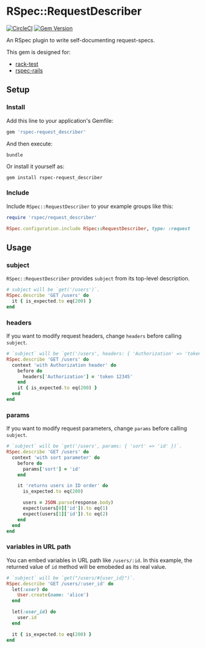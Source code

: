 # RSpec::RequestDescriber

[![CircleCI](https://circleci.com/gh/r7kamura/rspec-request_describer.svg?style=svg)](https://circleci.com/gh/r7kamura/rspec-request_describer)
[![Gem Version](https://badge.fury.io/rb/rspec-request_describer.svg)](https://rubygems.org/gems/rspec-request_describer)

An RSpec plugin to write self-documenting request-specs.

This gem is designed for:

- [rack-test](https://github.com/rack-test/rack-test)
- [rspec-rails](https://github.com/rspec/rspec-rails)

## Setup

### Install

Add this line to your application's Gemfile:

```ruby
gem 'rspec-request_describer'
```

And then execute:

```
bundle
```

Or install it yourself as:

```
gem install rspec-request_describer
```

### Include

Include `RSpec::RequestDescriber` to your example groups like this:

```ruby
require 'rspec/request_describer'

RSpec.configuration.include RSpec::RequestDescriber, type: :request
```

## Usage

### subject

`RSpec::RequestDescriber` provides `subject` from its top-level description.

```ruby
# subject will be `get('/users')`.
RSpec.describe 'GET /users' do
  it { is_expected.to eq(200) }
end
```

### headers

If you want to modify request headers, change `headers` before calling `subject`.

```ruby
# `subject` will be `get('/users', headers: { 'Authorization' => 'token 12345' })`.
RSpec.describe 'GET /users' do
  context 'with Authorization header' do
    before do
      headers['Authorization'] = 'token 12345'
    end
    it { is_expected.to eq(200) }
  end
end
```

### params

If you want to modify request parameters, change `params` before calling `subject`.

```ruby
# `subject` will be `get('/users', params: { 'sort' => 'id' })`.
RSpec.describe 'GET /users' do
  context 'with sort parameter' do
    before do
      params['sort'] = 'id'
    end

    it 'returns users in ID order' do
      is_expected.to eq(200)

      users = JSON.parse(response.body)
      expect(users[0]['id']).to eq(1)
      expect(users[1]['id']).to eq(2)
    end
  end
end
```

### variables in URL path

You can embed variables in URL path like `/users/:id`.
In this example, the returned value of `id` method will be emobeded as its real value.

```ruby
# `subject` will be `get("/users/#{user_id}")`.
RSpec.describe 'GET /users/:user_id' do
  let(:user) do
    User.create(name: 'alice')
  end

  let(:user_id) do
    user.id
  end

  it { is_expected.to eq(200) }
end
```
